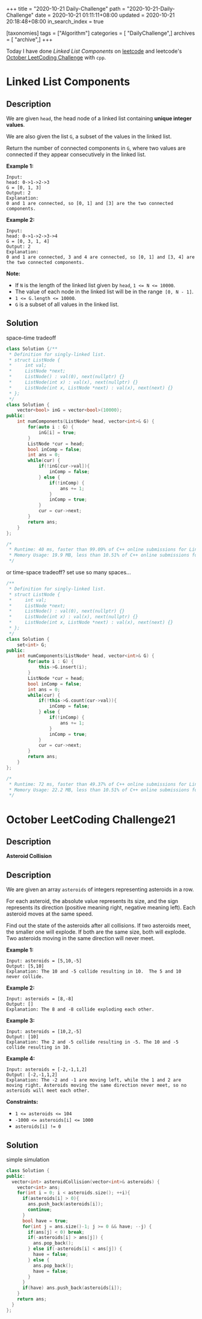 +++
title = "2020-10-21 Daily-Challenge"
path = "2020-10-21-Daily-Challenge"
date = 2020-10-21 01:11:11+08:00
updated = 2020-10-21 20:18:48+08:00
in_search_index = true

[taxonomies]
tags = ["Algorithm"]
categories = [ "DailyChallenge",]
archives = [ "archive",]
+++

Today I have done *Linked List Components* on [leetcode](https://leetcode.com/problems/linked-list-components/) and leetcode's [October LeetCoding Challenge](https://leetcode.com/explore/challenge/card/october-leetcoding-challenge/560/week-3-october-15th-october-21st/3502/) with `cpp`.

<!-- more -->

# Linked List Components

## Description

We are given `head`, the head node of a linked list containing **unique integer values**.

We are also given the list `G`, a subset of the values in the linked list.

Return the number of connected components in `G`, where two values are connected if they appear consecutively in the linked list.

**Example 1:**

```
Input: 
head: 0->1->2->3
G = [0, 1, 3]
Output: 2
Explanation: 
0 and 1 are connected, so [0, 1] and [3] are the two connected components.
```

**Example 2:**

```
Input: 
head: 0->1->2->3->4
G = [0, 3, 1, 4]
Output: 2
Explanation: 
0 and 1 are connected, 3 and 4 are connected, so [0, 1] and [3, 4] are the two connected components.
```

**Note:**

- If `N` is the length of the linked list given by `head`, `1 <= N <= 10000`.
- The value of each node in the linked list will be in the range` [0, N - 1]`.
- `1 <= G.length <= 10000`.
- `G` is a subset of all values in the linked list.

## Solution

space–time tradeoff

``` cpp
class Solution {/**
 * Definition for singly-linked list.
 * struct ListNode {
 *     int val;
 *     ListNode *next;
 *     ListNode() : val(0), next(nullptr) {}
 *     ListNode(int x) : val(x), next(nullptr) {}
 *     ListNode(int x, ListNode *next) : val(x), next(next) {}
 * };
 */
class Solution {
    vector<bool> inG = vector<bool>(10000);
public:
    int numComponents(ListNode* head, vector<int>& G) {
        for(auto i : G) {
            inG[i] = true;
        }
        ListNode *cur = head;
        bool inComp = false;
        int ans = 0;
        while(cur) {
            if(!inG[cur->val]){
                inComp = false;
            } else {
                if(!inComp) {
                    ans += 1;
                }
                inComp = true;
            }
            cur = cur->next;
        }
        return ans;
    }
};

/*
 * Runtime: 40 ms, faster than 99.09% of C++ online submissions for Linked List Components.
 * Memory Usage: 19.9 MB, less than 10.51% of C++ online submissions for Linked List Components.
 */
```

or time-space tradeoff? set use so many spaces...

``` cpp
/**
 * Definition for singly-linked list.
 * struct ListNode {
 *     int val;
 *     ListNode *next;
 *     ListNode() : val(0), next(nullptr) {}
 *     ListNode(int x) : val(x), next(nullptr) {}
 *     ListNode(int x, ListNode *next) : val(x), next(next) {}
 * };
 */
class Solution {
    set<int> G;
public:
    int numComponents(ListNode* head, vector<int>& G) {
        for(auto i : G) {
            this->G.insert(i);
        }
        ListNode *cur = head;
        bool inComp = false;
        int ans = 0;
        while(cur) {
            if(!this->G.count(cur->val)){
                inComp = false;
            } else {
                if(!inComp) {
                    ans += 1;
                }
                inComp = true;
            }
            cur = cur->next;
        }
        return ans;
    }
};

/*
 * Runtime: 72 ms, faster than 49.37% of C++ online submissions for Linked List Components.
 * Memory Usage: 22.2 MB, less than 10.51% of C++ online submissions for Linked List Components. 
 */
```

# October LeetCoding Challenge21

## Description

**Asteroid Collision**

## Description

We are given an array `asteroids` of integers representing asteroids in a row.

For each asteroid, the absolute value represents its size, and the sign represents its direction (positive meaning right, negative meaning left). Each asteroid moves at the same speed.

Find out the state of the asteroids after all collisions. If two asteroids meet, the smaller one will explode. If both are the same size, both will explode. Two asteroids moving in the same direction will never meet.

**Example 1:**

```
Input: asteroids = [5,10,-5]
Output: [5,10]
Explanation: The 10 and -5 collide resulting in 10.  The 5 and 10 never collide.
```

**Example 2:**

```
Input: asteroids = [8,-8]
Output: []
Explanation: The 8 and -8 collide exploding each other.
```

**Example 3:**

```
Input: asteroids = [10,2,-5]
Output: [10]
Explanation: The 2 and -5 collide resulting in -5. The 10 and -5 collide resulting in 10.
```

**Example 4:**

```
Input: asteroids = [-2,-1,1,2]
Output: [-2,-1,1,2]
Explanation: The -2 and -1 are moving left, while the 1 and 2 are moving right. Asteroids moving the same direction never meet, so no asteroids will meet each other.
```

**Constraints:**

- `1 <= asteroids <= 104`
- `-1000 <= asteroids[i] <= 1000`
- `asteroids[i] != 0`

## Solution

simple simulation

``` cpp
class Solution {
public:
  vector<int> asteroidCollision(vector<int>& asteroids) {
    vector<int> ans;
    for(int i = 0; i < asteroids.size(); ++i){
      if(asteroids[i] > 0){
        ans.push_back(asteroids[i]);
        continue;
      }
      bool have = true;
      for(int j = ans.size()-1; j >= 0 && have; --j) {
        if(ans[j] < 0) break;
        if(-asteroids[i] > ans[j]) {
          ans.pop_back();
        } else if(-asteroids[i] < ans[j]) {
          have = false;
        } else {
          ans.pop_back();
          have = false;
        }
      }
      if(have) ans.push_back(asteroids[i]);
    }
    return ans;
  }
};
```
